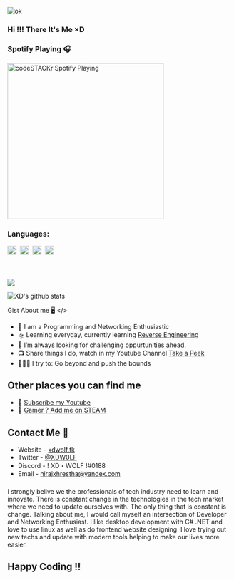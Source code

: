 ![ok](https://user-images.githubusercontent.com/62610377/91529483-185e8500-e929-11ea-9c48-1c8cd70fa780.gif)

### Hi !!! There It's Me ×D

### Spotify Playing 🎧
[<img src="https://now-playing-codestackr.vercel.app/api/spotify-playing" alt="codeSTACKr Spotify Playing" width="350" />](https://open.spotify.com/user/31e6fkz3bfqatdhcgfgqitn5wznm)

### Languages:
<code><img height="20" src="https://upload.wikimedia.org/wikipedia/commons/thumb/7/7a/C_Sharp_logo.svg/150px-C_Sharp_logo.svg.png"></code>&nbsp;
<code><img height="20" src="https://upload.wikimedia.org/wikipedia/commons/thumb/c/c3/Python-logo-notext.svg/1024px-Python-logo-notext.svg.png"></code>&nbsp;
<code><img height="20" src="https://upload.wikimedia.org/wikipedia/commons/thumb/6/61/HTML5_logo_and_wordmark.svg/120px-HTML5_logo_and_wordmark.svg.png"></code>&nbsp;
<code><img height="20" src="https://upload.wikimedia.org/wikipedia/commons/thumb/d/d5/CSS3_logo_and_wordmark.svg/120px-CSS3_logo_and_wordmark.svg.png"></code>&nbsp;
<br>
<br>
<br>
<br>
 <img align="center" src="https://github-readme-stats.vercel.app/api/top-langs/?username=nirajxhrestha&layout=compact"/> 
 
 ![XD's github stats](https://github-readme-stats.vercel.app/api?username=nirajxhrestha&show_icons=true&theme=radical)


Gist About me 🖥️ </>

- 🎤 I am a Programming and Networking Enthusiastic
- 🛸 Learning everyday, currently learning [Reverse Engineering](https://www.udemy.com/course/reversing-software-protection/)
- 🌋 I’m always looking for challenging oppurtunities ahead.
- 📺 Share things I do, watch in my Youtube Channel [Take a Peek](https://www.youtube.com/channel/UCmMZHe5L3Q70UNv0cjuCE5Q?sub_confirmation=1)
- 🧗🏾‍♀️ I try to: Go beyond and push the bounds

## Other places you can find me

- 🎥 [Subscribe my Youtube](https://www.youtube.com/channel/UCmMZHe5L3Q70UNv0cjuCE5Q?sub_confirmation=1)
- 🐣 [Gamer ? Add me on STEAM](https://steamcommunity.com/id/xdwolfxd/)

## Contact Me 📱

- Website - [xdwolf.tk](http://xdwolf.tk)
- Twitter - [@XDW0LF](https://twitter.com/XDW0LF)
- Discord - ! XD・WOLF !#0188
- Email - nirajxhrestha@yandex.com

###

I strongly belive we the professionals of tech industry need to learn and innovate. There is constant change in the technologies in the tech market where we need to update ourselves with. The only thing that is constant is change. Talking about me, I would call myself an intersection of Developer and Networking Enthusiast. I like desktop development with C# .NET and love to use linux as well as do frontend website designing. I love trying out new techs and update with modern tools helping to make our lives more easier.

## Happy Coding !!
